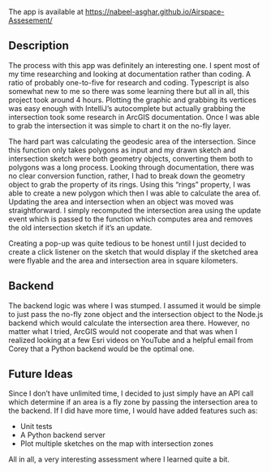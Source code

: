 The app is available at https://nabeel-asghar.github.io/Airspace-Assesement/
## Description

The process with this app was definitely an interesting one. I spent most of my time researching and looking at documentation rather than coding. A ratio of probably one-to-five for research and coding. Typescript is also somewhat new to me so there was some learning there but all in all, this project took around 4 hours.
Plotting the graphic and grabbing its vertices was easy enough with IntelliJ’s autocomplete but actually grabbing the intersection took some research in ArcGIS documentation. Once I was able to grab the intersection it was simple to chart it on the no-fly layer.  

The hard part was calculating the geodesic area of the intersection. Since this function only takes polygons as input and my drawn sketch and intersection sketch were both geometry objects, converting them both to polygons was a long process. Looking through documentation, there was no clear conversion function, rather, I had to break down the geometry object to grab the property of its rings. Using this “rings” property, I was able to create a new polygon which then I was able to calculate the area of.
Updating the area and intersection when an object was moved was straightforward. I simply recomputed the intersection area using the update event which is passed to the function which computes area and removes the old intersection sketch if it’s an update.  

Creating a pop-up was quite tedious to be honest until I just decided to create a click listener on the sketch that would display if the sketched area were flyable and the area and intersection area in square kilometers.  

## Backend

The backend logic was where I was stumped. I assumed it would be simple to just pass the no-fly zone object and the intersection object to the Node.js backend which would calculate the intersection area there. However, no matter what I tried, ArcGIS would not cooperate and that was when I realized looking at a few Esri videos on YouTube and a helpful email from Corey that a Python backend would be the optimal one.   

## Future Ideas
Since I don’t have unlimited time, I decided to just simply have an API call which determine if an area is a fly zone by passing the intersection area to the backend. If I did have more time, I would have added features such as:
* Unit tests
* A Python backend server
* Plot multiple sketches on the map with intersection zones  

All in all, a very interesting assessment where I learned quite a bit.
